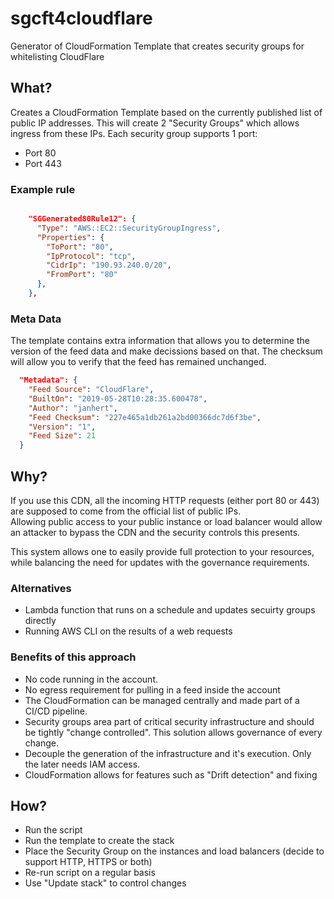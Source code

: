 # sgcft4cloudflare
Generator of CloudFormation Template that creates security groups for whitelisting CloudFlare

## What?

Creates a CloudFormation Template based on the currently published list of public IP addresses. 
This will create 2 "Security Groups" which allows ingress from these IPs.  Each security group supports 1 port:
- Port 80
- Port 443  

### Example rule

```json

    "SGGenerated80Rule12": {
      "Type": "AWS::EC2::SecurityGroupIngress", 
      "Properties": {
        "ToPort": "80", 
        "IpProtocol": "tcp", 
        "CidrIp": "190.93.240.0/20", 
        "FromPort": "80"
      }, 
    }, 

```

### Meta Data

The template contains extra information that allows you to determine the version of the feed data and make decissions based on that.
The checksum will allow you to verify that the feed has remained unchanged.


```json
  "Metadata": {
    "Feed Source": "CloudFlare", 
    "BuiltOn": "2019-05-28T10:28:35.600478", 
    "Author": "janhert", 
    "Feed Checksum": "227e465a1db261a2bd00366dc7d6f3be", 
    "Version": "1", 
    "Feed Size": 21
  }

```



## Why?

If you use this CDN, all the incoming HTTP requests (either port 80 or 443) are supposed to come from the official list of public IPs.  
Allowing public access to your public instance or load balancer would allow an attacker to bypass the CDN and the security controls this presents.

This system allows one to easily provide full protection to your resources, while balancing the need for updates with the governance requirements.

### Alternatives

- Lambda function that runs on a schedule and updates secuirty groups directly
- Running AWS CLI on the results of a web requests


### Benefits of this approach
- No code running in the account.  
- No egress requirement for pulling in a feed inside the account
- The CloudFormation can be managed centrally and made part of a CI/CD pipeline.
- Security groups area part of critical security infrastructure and should be tightly "change controlled". 
This solution allows governance of every change.
- Decouple the generation of the infrastructure and it's execution.  Only the later needs IAM access.
- CloudFormation allows for features such as "Drift detection" and fixing
   

## How?

- Run the script
- Run the template to create the stack
- Place the Security Group on the instances and load balancers (decide to support HTTP, HTTPS or both)
- Re-run script on a regular basis
- Use "Update stack" to control changes

